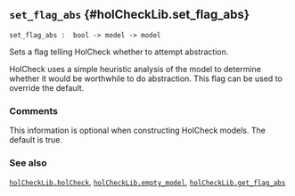 ## `set_flag_abs` {#holCheckLib.set_flag_abs}


```
set_flag_abs :  bool -> model -> model
```



Sets a flag telling HolCheck whether to attempt abstraction.


HolCheck uses a simple heuristic analysis of the model to determine whether it would be worthwhile to do abstraction. This flag can be used to override the default.

### Comments

This information is optional when constructing HolCheck models. The default is true.

### See also

[`holCheckLib.holCheck`](#holCheckLib.holCheck), [`holCheckLib.empty_model`](#holCheckLib.empty_model), [`holCheckLib.get_flag_abs`](#holCheckLib.get_flag_abs)

